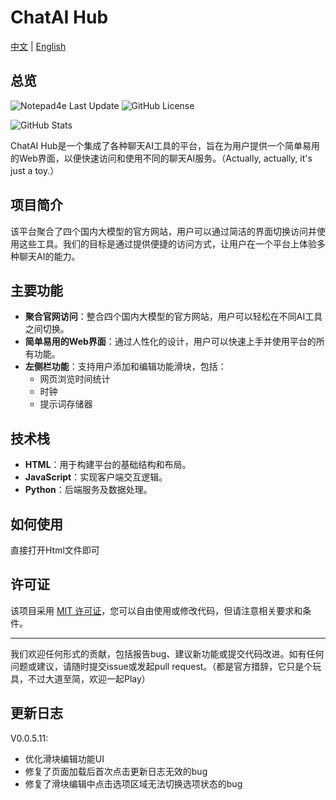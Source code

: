 # ChatAI Hub

<div id="language-switch">
  <a href="#" onclick="switchLanguage('chinese')">中文</a> | <a href="#" onclick="switchLanguage('english')">English</a>
</div>

<div id="chinese-version">

## 总览

![Notepad4e Last Update](https://img.shields.io/eclipse-marketplace/last-update/notepad4e)
![GitHub License](https://img.shields.io/github/license/SheldonLiu0412/ChatAI_Hub)

![GitHub Stats](https://github-readme-stats.vercel.app/api?username=SheldonLiu0412&hide_title=true)

ChatAI Hub是一个集成了各种聊天AI工具的平台，旨在为用户提供一个简单易用的Web界面，以便快速访问和使用不同的聊天AI服务。（Actually, actually, it's just a toy.）

## 项目简介

该平台聚合了四个国内大模型的官方网站，用户可以通过简洁的界面切换访问并使用这些工具。我们的目标是通过提供便捷的访问方式，让用户在一个平台上体验多种聊天AI的能力。

## 主要功能

- **聚合官网访问**：整合四个国内大模型的官方网站，用户可以轻松在不同AI工具之间切换。
- **简单易用的Web界面**：通过人性化的设计，用户可以快速上手并使用平台的所有功能。
- **左侧栏功能**：支持用户添加和编辑功能滑块，包括：
  - 网页浏览时间统计
  - 时钟
  - 提示词存储器

## 技术栈

- **HTML**：用于构建平台的基础结构和布局。
- **JavaScript**：实现客户端交互逻辑。
- **Python**：后端服务及数据处理。

## 如何使用

直接打开Html文件即可

## 许可证

该项目采用 [MIT 许可证](LICENSE)，您可以自由使用或修改代码，但请注意相关要求和条件。

---

我们欢迎任何形式的贡献，包括报告bug、建议新功能或提交代码改进。如有任何问题或建议，请随时提交issue或发起pull request。（都是官方措辞，它只是个玩具，不过大道至简，欢迎一起Play）

## 更新日志
V0.0.5.11:
- 优化滑块编辑功能UI
- 修复了页面加载后首次点击更新日志无效的bug
- 修复了滑块编辑中点击选项区域无法切换选项状态的bug

</div>

<div id="english-version" style="display: none;">

## Overview

![Notepad4e Last Update](https://img.shields.io/eclipse-marketplace/last-update/notepad4e)
![GitHub License](https://img.shields.io/github/license/SheldonLiu0412/ChatAI_Hub)

![GitHub Stats](https://github-readme-stats.vercel.app/api?username=SheldonLiu0412&hide_title=true)

ChatAI Hub is a platform that integrates various chat AI tools, aiming to provide users with a simple and easy-to-use web interface for quick access and use of different chat AI services. (Actually, actually, it's just a toy.)

### Project Overview

This platform aggregates the official websites of four major domestic AI models, allowing users to switch between and use these tools through a concise interface. Our goal is to enable users to experience the capabilities of multiple chat AIs on a single platform by providing convenient access.

### Main Features

- **Aggregated Official Website Access**: Integrates the official websites of four major domestic AI models, allowing users to easily switch between different AI tools.
- **User-Friendly Web Interface**: Through a user-centric design, users can quickly get started and use all the platform's features.
- **Left Sidebar Functions**: Supports users in adding and editing function sliders, including:
  - Webpage browsing time statistics
  - Clock
  - Prompt storage

### Tech Stack

- **HTML**: Used for building the platform's basic structure and layout.
- **JavaScript**: Implements client-side interaction logic.
- **Python**: Backend services and data processing.

### How to Use

Simply open the HTML file.

### License

This project is licensed under the [MIT License](LICENSE). You are free to use or modify the code, but please note the relevant requirements and conditions.

---

We welcome any form of contribution, including bug reports, feature suggestions, or code improvements. If you have any questions or suggestions, please feel free to submit an issue or initiate a pull request. (This is all official wording, it's just a toy, but simplicity is the ultimate sophistication, welcome to play together)

### Changelog
V0.0.5.11:
- Optimized slider editing function UI
- Fixed a bug where clicking the changelog for the first time after page load was ineffective
- Fixed a bug where clicking the option area in slider editing could not toggle the option state

</div>

<script>
function switchLanguage(lang) {
  document.getElementById('chinese-version').style.display = lang === 'chinese' ? 'block' : 'none';
  document.getElementById('english-version').style.display = lang === 'english' ? 'block' : 'none';
}
</script>